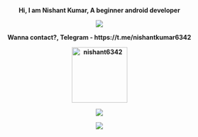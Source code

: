<p align="center"><strong>Hi, I am Nishant Kumar, A beginner android developer <strong></p>
<p align="center"><a href="https://git.io/streak-stats"><img src="https://streak-stats.demolab.com?user=nishant6342"/></a></p>
<p align="center"><strong>Wanna contact?, Telegram - https://t.me/nishantkumar6342 <strong></p>
<p align="center"><img width="125" src="https://komarev.com/ghpvc/?username=nishant6342&style=flat-square" alt="nishant6342"></p>
<p align="center"><a href="https://github.com/nishant6342"><img src="https://github-readme-stats.vercel.app/api?username=nishant6342&show_icons=true&theme=highcontrast&count_private=true"></a></p>
<p align="center"><a href="https://github.com/nishant6342"><img src="https://github-readme-stats.vercel.app/api/top-langs/?username=nishant6342&theme=highcontrast&layout=compact&count_private=true"></a></p>

